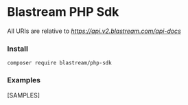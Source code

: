
# Blastream PHP Sdk

All URIs are relative to *https://api.v2.blastream.com/api-docs*

### Install

```
composer require blastream/php-sdk
```

### Examples
[SAMPLES]